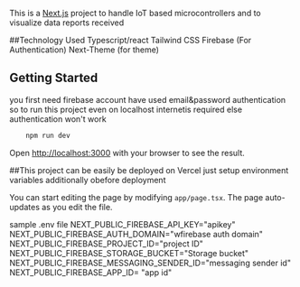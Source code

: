 This is a [Next.js](https://nextjs.org) project to handle IoT based microcontrollers and to visualize data reports received

##Technology Used
	Typescript/react
	Tailwind CSS
		Firebase (For Authentication)
		Next-Theme (for theme)

## Getting Started
you first need firebase account have used email&password authentication so to run this project even on localhost internetis required else authentication won't work

```bash
	npm run dev
```
Open [http://localhost:3000](http://localhost:3000) with your browser to see the result.

##This project can be easily be deployed on Vercel
	just setup environment variables additionally obefore deployment

You can start editing the page by modifying `app/page.tsx`. The page auto-updates as you edit the file.


sample .env file
NEXT_PUBLIC_FIREBASE_API_KEY="apikey"
NEXT_PUBLIC_FIREBASE_AUTH_DOMAIN="wfirebase auth domain"
NEXT_PUBLIC_FIREBASE_PROJECT_ID="project ID"
NEXT_PUBLIC_FIREBASE_STORAGE_BUCKET="Storage bucket"
NEXT_PUBLIC_FIREBASE_MESSAGING_SENDER_ID="messaging sender id"
NEXT_PUBLIC_FIREBASE_APP_ID= "app id"
